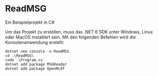 # ReadMSG
Ein Beispielprojekt in C#

Um das Projekt zu erstellen, muss das .NET 6 SDK unter Windows, Linux oder MacOS installiert sein. Mit den folgenden Befehlen wird die Konsolenanwendung erstellt:

```
dotnet new console -o ReadMSG
cd .\ReadMSG\
code .\Program.cs
dotnet add package MSGReader
dotnet add package OpenMcdf
```

